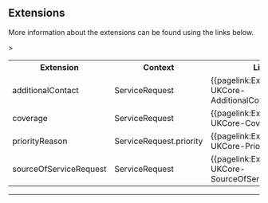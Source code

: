 ## Extensions

More information about the extensions can be found using the links below.

<table class="assets" title="Extension list">>
<tr>
<th class="width20">Extension</th>
<th class="width20">Context</th>
<th class="width30">Link</th>
<th class="width30">Comment</th>
</tr>
<tr>
<td>additionalContact</td>
<td>ServiceRequest</td>
<td>{{pagelink:Extension-UKCore-AdditionalContact}}</td>
</tr>
<tr>
<td>coverage</td>
<td>ServiceRequest</td>
<td>{{pagelink:Extension-UKCore-Coverage}}</td>
</tr>
<tr>
<td>priorityReason</td>
<td>ServiceRequest.priority</td>
<td>{{pagelink:Extension-UKCore-PriorityReason}}</td>
</tr>
<tr>
<td>sourceOfServiceRequest</td>
<td>ServiceRequest</td>
<td>{{pagelink:Extension-UKCore-SourceOfServiceRequest}}</td>
</tr>
</table>

---